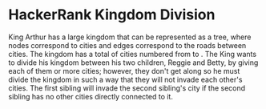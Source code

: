 # HackerRank Kingdom Division
King Arthur has a large kingdom that can be represented as a tree, where nodes correspond to cities and edges correspond to the roads between cities. The kingdom has a total of  cities numbered from  to .  The King wants to divide his kingdom between his two children, Reggie and Betty, by giving each of them  or more cities; however, they don't get along so he must divide the kingdom in such a way that they will not invade each other's cities. The first sibling will invade the second sibling's city if the second sibling has no other cities directly connected to it.
